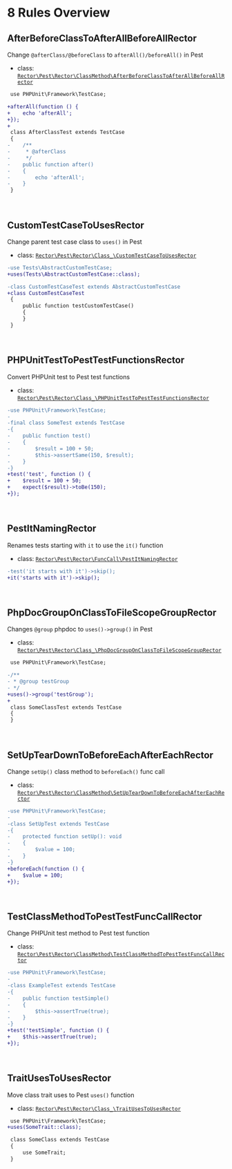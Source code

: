 # 8 Rules Overview

## AfterBeforeClassToAfterAllBeforeAllRector

Change `@afterClass/@beforeClass` to `afterAll()/beforeAll()` in Pest

- class: [`Rector\Pest\Rector\ClassMethod\AfterBeforeClassToAfterAllBeforeAllRector`](../src/Rector/ClassMethod/AfterBeforeClassToAfterAllBeforeAllRector.php)

```diff
 use PHPUnit\Framework\TestCase;

+afterAll(function () {
+    echo 'afterAll';
+});
+
 class AfterClassTest extends TestCase
 {
-    /**
-     * @afterClass
-     */
-    public function after()
-    {
-        echo 'afterAll';
-    }
 }
```

<br>

## CustomTestCaseToUsesRector

Change parent test case class to `uses()` in Pest

- class: [`Rector\Pest\Rector\Class_\CustomTestCaseToUsesRector`](../src/Rector/Class_/CustomTestCaseToUsesRector.php)

```diff
-use Tests\AbstractCustomTestCase;
+uses(Tests\AbstractCustomTestCase::class);

-class CustomTestCaseTest extends AbstractCustomTestCase
+class CustomTestCaseTest
 {
     public function testCustomTestCase()
     {
     }
 }
```

<br>

## PHPUnitTestToPestTestFunctionsRector

Convert PHPUnit test to Pest test functions

- class: [`Rector\Pest\Rector\Class_\PHPUnitTestToPestTestFunctionsRector`](../src/Rector/Class_/PHPUnitTestToPestTestFunctionsRector.php)

```diff
-use PHPUnit\Framework\TestCase;
-
-final class SomeTest extends TestCase
-{
-    public function test()
-    {
-        $result = 100 + 50;
-        $this->assertSame(150, $result);
-    }
-}
+test('test', function () {
+    $result = 100 + 50;
+    expect($result)->toBe(150);
+});
```

<br>

## PestItNamingRector

Renames tests starting with `it` to use the `it()` function

- class: [`Rector\Pest\Rector\FuncCall\PestItNamingRector`](../src/Rector/FuncCall/PestItNamingRector.php)

```diff
-test('it starts with it')->skip();
+it('starts with it')->skip();
```

<br>

## PhpDocGroupOnClassToFileScopeGroupRector

Changes `@group` phpdoc to `uses()->group()` in Pest

- class: [`Rector\Pest\Rector\Class_\PhpDocGroupOnClassToFileScopeGroupRector`](../src/Rector/Class_/PhpDocGroupOnClassToFileScopeGroupRector.php)

```diff
 use PHPUnit\Framework\TestCase;

-/**
- * @group testGroup
- */
+uses()->group('testGroup');
+
 class SomeClassTest extends TestCase
 {
 }
```

<br>

## SetUpTearDownToBeforeEachAfterEachRector

Change `setUp()` class method to `beforeEach()` func call

- class: [`Rector\Pest\Rector\ClassMethod\SetUpTearDownToBeforeEachAfterEachRector`](../src/Rector/ClassMethod/SetUpTearDownToBeforeEachAfterEachRector.php)

```diff
-use PHPUnit\Framework\TestCase;
-
-class SetUpTest extends TestCase
-{
-    protected function setUp(): void
-    {
-        $value = 100;
-    }
-}
+beforeEach(function () {
+    $value = 100;
+});
```

<br>

## TestClassMethodToPestTestFuncCallRector

Change PHPUnit test method to Pest test function

- class: [`Rector\Pest\Rector\ClassMethod\TestClassMethodToPestTestFuncCallRector`](../src/Rector/ClassMethod/TestClassMethodToPestTestFuncCallRector.php)

```diff
-use PHPUnit\Framework\TestCase;
-
-class ExampleTest extends TestCase
-{
-    public function testSimple()
-    {
-        $this->assertTrue(true);
-    }
-}
+test('testSimple', function () {
+    $this->assertTrue(true);
+});
```

<br>

## TraitUsesToUsesRector

Move class trait uses to Pest `uses()` function

- class: [`Rector\Pest\Rector\Class_\TraitUsesToUsesRector`](../src/Rector/Class_/TraitUsesToUsesRector.php)

```diff
 use PHPUnit\Framework\TestCase;
+uses(SomeTrait::class);

 class SomeClass extends TestCase
 {
     use SomeTrait;
 }
```

<br>
